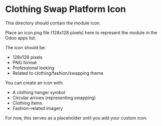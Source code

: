 # Clothing Swap Platform Icon

This directory should contain the module icon.

Place an icon.png file (128x128 pixels) here to represent the module in the Odoo apps list.

The icon should be:
- 128x128 pixels
- PNG format
- Professional looking
- Related to clothing/fashion/swapping theme

You can create an icon with:
- A clothing hanger symbol
- Circular arrows (representing swapping)
- Clothing items
- Fashion-related imagery

For now, this serves as a placeholder until you add your custom icon.
